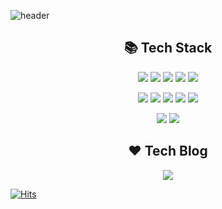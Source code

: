 ![header](https://capsule-render.vercel.app/api?type=wave&color=87CEEB&height=300&section=header&text=HyeWonLee&fontSize=90)

<h2 align="center">📚 Tech Stack </h2>
<p align="center">
<img src="https://img.shields.io/badge/Spring-6DB33F?style=flat-square&logo=spring&logoColor=white"> <img src="https://img.shields.io/badge/Java-007396?style=flat-square&logo=Java&logoColor=white"> <img src="https://img.shields.io/badge/Javascript-F7DF1E?style=flat-square&logo=Javascript&logoColor=white"> <img src="https://img.shields.io/badge/HTML-E34F26?style=flat-square&logo=HTML&logoColor=white"> <img src="https://img.shields.io/badge/ReactNative-61DAFB?style=flat-square&logo=React&logoColor=white">
</p>

<p align="center">
<img src="https://img.shields.io/badge/SQLite-003B57?style=flat-square&logo=SQLite&logoColor=white"> <img src="https://img.shields.io/badge/Mysql-4479A1?style=flat-square&logo=Mysql&logoColor=white"> <img src="https://img.shields.io/badge/Oracle-F80000?style=flat-square&logo=Oracle&logoColor=white"> <img src="https://img.shields.io/badge/Tomcat-D22128?style=flat-square&logo=apache&logoColor=white"> <img src="https://img.shields.io/badge/ApacheMaven-C71A36?style=flat-square&logo=apache&logoColor=white">
</p>

<p align="center">
<img src="https://img.shields.io/badge/Slack-4A154B?style=flat-square&logo=Slack&logoColor=white"> <img src="https://img.shields.io/badge/Jira-0052CC?style=flat-square&logo=Jira&logoColor=white">
</p>
<h2 align="center">❤️ Tech Blog</h2>
<p align="center">
<a href="https://blog.naver.com/chozza2019"><img src="https://img.shields.io/badge/TechBlog-9FEF00?style=flat-square&logo=blogger&logoColor=white"></a>
</p>

[![Hits](https://hits.seeyoufarm.com/api/count/incr/badge.svg?url=https%3A%2F%2Fgithub.com%2Fhwyi21&count_bg=%2344AFFF&title_bg=%23555555&icon=&icon_color=%23E7E7E7&title=hits&edge_flat=false)](https://hits.seeyoufarm.com)
